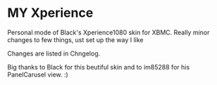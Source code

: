 MY Xperience
============

Personal mode of Black's Xperience1080 skin for XBMC.
Really minor changes to few things, ust set up the way I like

Changes are listed in Chngelog.

Big thanks to Black for this beutiful skin and to im85288
for his PanelCarusel view. :)
